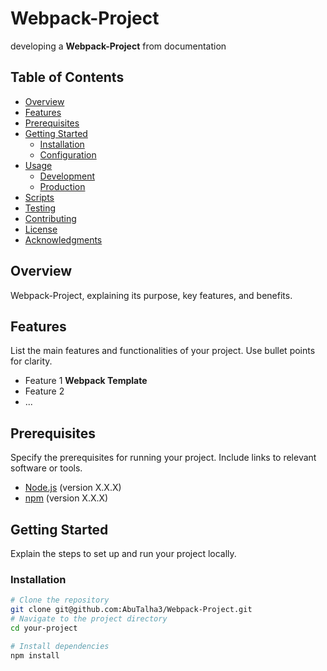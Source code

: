 # Webpack-Project
developing a **Webpack-Project** from documentation

## Table of Contents

- [Overview](#overview)
- [Features](#features)
- [Prerequisites](#prerequisites)
- [Getting Started](#getting-started)
  - [Installation](#installation)
  - [Configuration](#configuration)
- [Usage](#usage)
  - [Development](#development)
  - [Production](#production)
- [Scripts](#scripts)
- [Testing](#testing)
- [Contributing](#contributing)
- [License](#license)
- [Acknowledgments](#acknowledgments)

## Overview

Webpack-Project, explaining its purpose, key features, and benefits.

## Features

List the main features and functionalities of your project. Use bullet points for clarity.

- Feature 1 **Webpack Template**
- Feature 2
- ...

## Prerequisites

Specify the prerequisites for running your project. Include links to relevant software or tools.

- [Node.js](https://nodejs.org/) (version X.X.X)
- [npm](https://www.npmjs.com/) (version X.X.X)

## Getting Started

Explain the steps to set up and run your project locally.

### Installation

```bash
# Clone the repository
git clone git@github.com:AbuTalha3/Webpack-Project.git
# Navigate to the project directory
cd your-project

# Install dependencies
npm install

